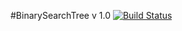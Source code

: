 #BinarySearchTree v 1.0
[![Build Status](https://travis-ci.org/MityakovSA/BinarySearchTree.svg?branch=master)](https://travis-ci.org/MityakovSA/BinarySearchTree)
